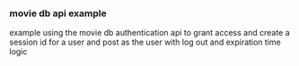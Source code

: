 ### movie db api example 

example using the movie db authentication api to grant access and create a session id for a user and post as the user with log out and expiration time logic
